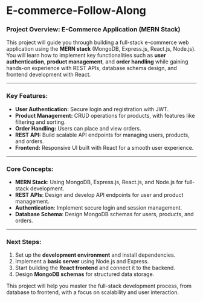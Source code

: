 # E-commerce-Follow-Along
### **Project Overview: E-Commerce Application (MERN Stack)**

This project will guide you through building a full-stack e-commerce web application using the **MERN stack** (MongoDB, Express.js, React.js, Node.js). You will learn how to implement key functionalities such as **user authentication**, **product management**, and **order handling** while gaining hands-on experience with REST APIs, database schema design, and frontend development with React.

---

### **Key Features:**
- **User Authentication:** Secure login and registration with JWT.
- **Product Management:** CRUD operations for products, with features like filtering and sorting.
- **Order Handling:** Users can place and view orders.
- **REST API:** Build scalable API endpoints for managing users, products, and orders.
- **Frontend:** Responsive UI built with React for a smooth user experience.

---

### **Core Concepts:**
- **MERN Stack**: Using MongoDB, Express.js, React.js, and Node.js for full-stack development.
- **REST APIs**: Design and develop API endpoints for user and product management.
- **Authentication**: Implement secure login and session management.
- **Database Schema**: Design MongoDB schemas for users, products, and orders.

---

### **Next Steps:**
1. Set up the **development environment** and install dependencies.
2. Implement a **basic server** using Node.js and Express.
3. Start building the **React frontend** and connect it to the backend.
4. Design **MongoDB schemas** for structured data storage.

This project will help you master the full-stack development process, from database to frontend, with a focus on scalability and user interaction.